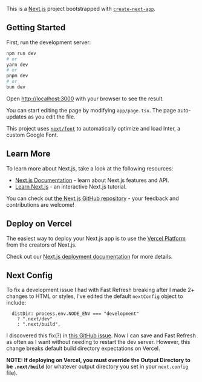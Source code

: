 This is a [Next.js](https://nextjs.org/) project bootstrapped with [`create-next-app`](https://github.com/vercel/next.js/tree/canary/packages/create-next-app).

## Getting Started

First, run the development server:

```bash
npm run dev
# or
yarn dev
# or
pnpm dev
# or
bun dev
```

Open [http://localhost:3000](http://localhost:3000) with your browser to see the result.

You can start editing the page by modifying `app/page.tsx`. The page auto-updates as you edit the file.

This project uses [`next/font`](https://nextjs.org/docs/basic-features/font-optimization) to automatically optimize and load Inter, a custom Google Font.

## Learn More

To learn more about Next.js, take a look at the following resources:

- [Next.js Documentation](https://nextjs.org/docs) - learn about Next.js features and API.
- [Learn Next.js](https://nextjs.org/learn) - an interactive Next.js tutorial.

You can check out [the Next.js GitHub repository](https://github.com/vercel/next.js/) - your feedback and contributions are welcome!

## Deploy on Vercel

The easiest way to deploy your Next.js app is to use the [Vercel Platform](https://vercel.com/new?utm_medium=default-template&filter=next.js&utm_source=create-next-app&utm_campaign=create-next-app-readme) from the creators of Next.js.

Check out our [Next.js deployment documentation](https://nextjs.org/docs/deployment) for more details.

## Next Config

To fix a development issue I had with Fast Refresh breaking after I made 2+ changes to HTML or styles, I've edited the default `nextConfig` object to include:
```
  distDir: process.env.NODE_ENV === "development"
    ? ".next/dev"
    : ".next/build",
```

I discovered this fix(?) in [this GitHub issue](https://github.com/vercel/next.js/issues/61228). Now I can save and Fast Refresh as often as I want without needing to restart the dev server. However, this change breaks default build directory expectations on Vercel.

**NOTE: If deploying on Vercel, you must override the Output Directory to be `.next/build`** (or whatever output directory you set in your `next.config` file).

